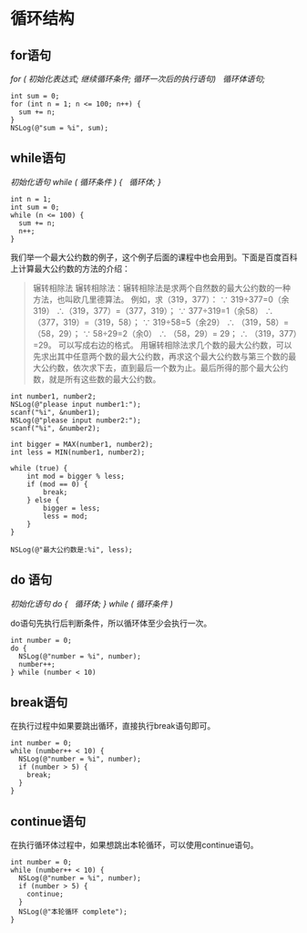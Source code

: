 # 循环结构

## for语句
*for ( 初始化表达式; 继续循环条件; 循环一次后的执行语句)*
*&nbsp;&nbsp;循环体语句;*
``` objc
int sum = 0;
for (int n = 1; n <= 100; n++) {
  sum += n;
}
NSLog(@"sum = %i", sum);
```

## while语句
*初始化语句*
*while ( 循环条件 ) {*
*&nbsp;&nbsp;循环体;*
*}*

``` objc
int n = 1;
int sum = 0;
while (n <= 100) {
  sum += n;
  n++;
}
```
我们举一个最大公约数的例子，这个例子后面的课程中也会用到。下面是百度百科上计算最大公约数的方法的介绍：

> 辗转相除法
辗转相除法：辗转相除法是求两个自然数的最大公约数的一种方法，也叫欧几里德算法。
例如，求（319，377）：
∵ 319÷377=0（余319）
∴（319，377）=（377，319）；
∵ 377÷319=1（余58）
∴（377，319）=（319，58）；
∵ 319÷58=5（余29）
∴ （319，58）=（58，29）；
∵ 58÷29=2（余0）
∴ （58，29）= 29；
∴ （319，377）=29。
可以写成右边的格式。
用辗转相除法求几个数的最大公约数，可以先求出其中任意两个数的最大公约数，再求这个最大公约数与第三个数的最大公约数，依次求下去，直到最后一个数为止。最后所得的那个最大公约数，就是所有这些数的最大公约数。

``` objc
int number1, number2;
NSLog(@"please input number1:");
scanf("%i", &number1);
NSLog(@"please input number2:");
scanf("%i", &number2);

int bigger = MAX(number1, number2);
int less = MIN(number1, number2);
    
while (true) {
    int mod = bigger % less;
    if (mod == 0) {
        break;
    } else {
        bigger = less;
        less = mod;
    }
}

NSLog(@"最大公约数是:%i", less);
```

## do 语句
*初始化语句*
*do {*
*&nbsp;&nbsp;循环体;*
*}*
*while ( 循环条件 )*

do语句先执行后判断条件，所以循环体至少会执行一次。

``` objc
int number = 0;
do {
  NSLog(@"number = %i", number);
  number++;
} while (number < 10)
```

## break语句
在执行过程中如果要跳出循环，直接执行break语句即可。

``` objc
int number = 0;
while (number++ < 10) {
  NSLog(@"number = %i", number);
  if (number > 5) {
    break;
  }
}
```

## continue语句
在执行循环体过程中，如果想跳出本轮循环，可以使用continue语句。

``` objc
int number = 0;
while (number++ < 10) {
  NSLog(@"number = %i", number);
  if (number > 5) {
    continue;
  }
  NSLog(@"本轮循环 complete");
}
```